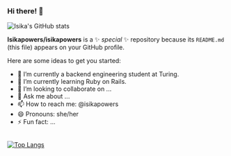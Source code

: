 ### Hi there! 👋

![Isika's GitHub stats](https://github-readme-stats.vercel.app/api?username=isikapowers&show_icons=true)


**Isikapowers/isikapowers** is a ✨ _special_ ✨ repository because its `README.md` (this file) appears on your GitHub profile.

Here are some ideas to get you started:

- 🔭 I’m currently a backend engineering student at Turing.
- 🌱 I’m currently learning Ruby on Rails.
- 👯 I’m looking to collaborate on ...
- 💬 Ask me about ...
- 📫 How to reach me: @isikapowers
- 😄 Pronouns: she/her
- ⚡ Fun fact: ...


##
[![Top Langs](https://github-readme-stats.vercel.app/api/top-langs/?username=isikapowers)](https://github.com/isikapowers/github-readme-stats)
